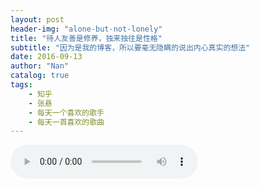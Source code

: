 ```yaml
---
layout: post
header-img: "alone-but-not-lonely"
title: "待人友善是修养，独来独往是性格"
subtitle: "因为是我的博客，所以要毫无隐瞒的说出内心真实的想法"
date: 2016-09-13
author: "Nan"
catalog: true
tags:
    - 知乎
    - 张悬
    - 每天一个喜欢的歌手
    - 每天一首喜欢的歌曲
---
```


<audio src="https://rawgithub.com/mushroommie/loved-songs/master/Zhangxuan-MY-BABY.mp3" autoplay="true" controls="true"></audio>